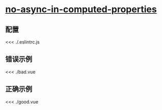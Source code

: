 
# [no-async-in-computed-properties](https://eslint.vuejs.org/rules/no-async-in-computed-properties.html)

## 配置

<<< ./.eslintrc.js

## 错误示例

<<< ./bad.vue

## 正确示例

<<< ./good.vue
        